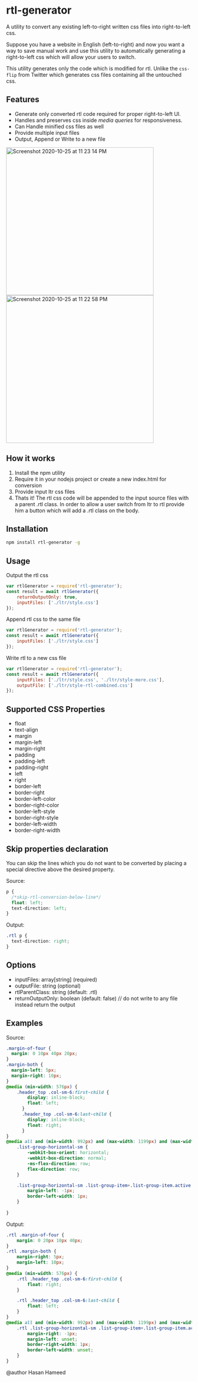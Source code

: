 # rtl-generator
A utility to convert any existing left-to-right written css files into right-to-left css.

Suppose you have a website in English (left-to-right) and now you want a way to save manual work and use this utility to automatically generating a right-to-left css which will allow your users to switch. 

This utility generates only the code which is modified for rtl. Unlike the `css-flip` from Twitter which generates css files containing all the untouched css.

## Features

- Generate only converted rtl code required for proper right-to-left UI.
- Handles and preserves css inside _media queries_ for responsiveness.
- Can Handle minified css files as well
- Provide multiple input files
- Output, Append or Write to a new file

<img width="400" alt="Screenshot 2020-10-25 at 11 23 14 PM" src="https://user-images.githubusercontent.com/3350923/97117213-76a4ab80-16bf-11eb-90cf-2d0e8a47e483.png"><img width="400" alt="Screenshot 2020-10-25 at 11 22 58 PM" src="https://user-images.githubusercontent.com/3350923/97117220-7c9a8c80-16bf-11eb-8cdd-8d8fc8442544.png">

## How it works

1. Install the npm utility
2. Require it in your nodejs project or create a new index.html for conversion
3. Provide input ltr css files 
4. Thats it! The rtl css code will be appended to the input source files with a parent .rtl class. In order to allow a user switch from ltr to rtl provide him a button which will add a .rtl class on the body.

## Installation

```sh
npm install rtl-generator -g
```

## Usage

Output the rtl css

```js
var rtlGenerator = require('rtl-generator');
const result = await rtlGenerator({
    returnOutputOnly: true,
    inputFiles: ['./ltr/style.css']
});
```

Append rtl css to the same file

```js
var rtlGenerator = require('rtl-generator');
const result = await rtlGenerator({
    inputFiles: ['./ltr/style.css']
});
```

Write rtl to a new css file

```js
var rtlGenerator = require('rtl-generator');
const result = await rtlGenerator({
    inputFiles: ['./ltr/style.css', './ltr/style-more.css'],
    outputFile: ['./ltr/style-rtl-combined.css']
});
```

## Supported CSS Properties
- float
- text-align
- margin
- margin-left
- margin-right
- padding
- padding-left
- padding-right
- left
- right
- border-left
- border-right
- border-left-color
- border-right-color
- border-left-style
- border-right-style
- border-left-width
- border-right-width

## Skip properties declaration

You can skip the lines which you do not want to be converted by placing a special directive above the desired property.

Source:

```css
p {
  /*skip-rtl-conversion-below-line*/ 
  float: left;
  text-direction: left;
}
```

Output:

```css
.rtl p {
  text-direction: right;
}
```

## Options

 * inputFiles: array[string] (required)
 * outputFile: string (optional)
 * rtlParentClass: string (default: .rtl)
 * returnOutputOnly: boolean (default: false) // do not write to any file instead return the output


## Examples

Source:
```css
.margin-of-four {
  margin: 0 10px 40px 20px;
}
.margin-both {
  margin-left: 5px;
  margin-right: 10px;
}  
@media (min-width: 576px) {
    .header_top .col-sm-6:first-child {
        display: inline-block;
        float: left;
      }
      .header_top .col-sm-6:last-child {
        display: inline-block;
        float: right;
      }
}
@media all and (min-width: 992px) and (max-width: 1199px) and (max-width: 480px) {
    .list-group-horizontal-sm {
        -webkit-box-orient: horizontal;
        -webkit-box-direction: normal;
        -ms-flex-direction: row;
        flex-direction: row;
    }

    .list-group-horizontal-sm .list-group-item+.list-group-item.active {
        margin-left: -1px;
        border-left-width: 1px;
    }
    
}
```

Output:
```css
.rtl .margin-of-four {
    margin: 0 20px 10px 40px;
}
.rtl .margin-both {
    margin-right: 5px;
    margin-left: 10px;
}
@media (min-width: 576px) {
    .rtl .header_top .col-sm-6:first-child {
        float: right;
    }

    .rtl .header_top .col-sm-6:last-child {
        float: left;
    }
}
@media all and (min-width: 992px) and (max-width: 1199px) and (max-width: 480px) {
    .rtl .list-group-horizontal-sm .list-group-item+.list-group-item.active {
        margin-right: -1px;
        margin-left: unset;
        border-right-width: 1px;
        border-left-width: unset;
    }
}
```


@author
Hasan Hameed
